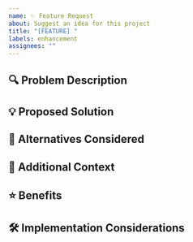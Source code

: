 ```yaml
---
name: ✨ Feature Request
about: Suggest an idea for this project
title: "[FEATURE] "
labels: enhancement
assignees: ""
---
```


## 🔍 Problem Description

<!-- A clear and concise description of what the problem is. Ex. I'm always frustrated when [...] -->

## 💡 Proposed Solution

<!-- A clear and concise description of what you want to happen -->

## 🤔 Alternatives Considered

<!-- A clear and concise description of any alternative solutions or features you've considered -->

## 📝 Additional Context

<!-- Add any other context or screenshots about the feature request here -->

## ⭐ Benefits

<!-- Describe the benefits this feature would bring to the project -->

## 🛠️ Implementation Considerations

<!-- Optional: If you have any thoughts on how this could be implemented -->
